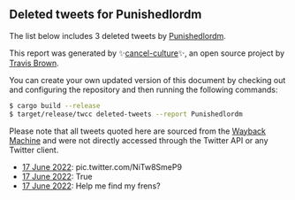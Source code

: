 ## Deleted tweets for Punishedlordm

The list below includes 3 deleted tweets by
[Punishedlordm](https://twitter.com/Punishedlordm).



This report was generated by ✨[cancel-culture](https://github.com/travisbrown/cancel-culture)✨,
an open source project by [Travis Brown](https://twitter.com/travisbrown).

You can create your own updated version of this document by checking out and configuring the
repository and then running the following commands:

```bash
$ cargo build --release
$ target/release/twcc deleted-tweets --report Punishedlordm
```

Please note that all tweets quoted here are sourced from the
[Wayback Machine](https://web.archive.org) and were not directly accessed through the Twitter API or
any Twitter client.

* [17 June 2022](https://web.archive.org/web/20220617033138/https://twitter.com/Punishedlordm/status/1537638790227021824): pic.twitter.com/NiTw8SmeP9 <!--1537638790227021824-->
* [17 June 2022](https://web.archive.org/web/20220617031136/https://twitter.com/Punishedlordm/status/1537633403838861313): True <!--1537633403838861313-->
* [17 June 2022](https://web.archive.org/web/20220617030058/https://twitter.com/Punishedlordm/status/1537631238713921538): Help me find my frens? <!--1537631238713921538-->
